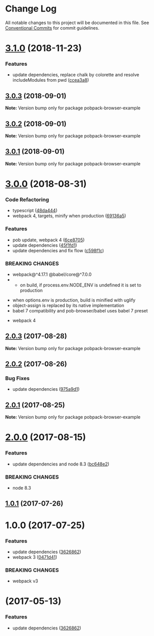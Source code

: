 # Change Log

All notable changes to this project will be documented in this file.
See [Conventional Commits](https://conventionalcommits.org) for commit guidelines.

# [3.1.0](https://github.com/christophehurpeau/pobpack/compare/pobpack-browser-example@3.0.3...pobpack-browser-example@3.1.0) (2018-11-23)


### Features

* update dependencies, replace chalk by colorette and resolve includeModules from pwd ([ccea3a8](https://github.com/christophehurpeau/pobpack/commit/ccea3a8))





<a name="3.0.3"></a>
## [3.0.3](https://github.com/christophehurpeau/pobpack/compare/pobpack-browser-example@3.0.2...pobpack-browser-example@3.0.3) (2018-09-01)

**Note:** Version bump only for package pobpack-browser-example





<a name="3.0.2"></a>
## [3.0.2](https://github.com/christophehurpeau/pobpack/compare/pobpack-browser-example@3.0.1...pobpack-browser-example@3.0.2) (2018-09-01)

**Note:** Version bump only for package pobpack-browser-example





<a name="3.0.1"></a>
## [3.0.1](https://github.com/christophehurpeau/pobpack/compare/pobpack-browser-example@3.0.0...pobpack-browser-example@3.0.1) (2018-09-01)

**Note:** Version bump only for package pobpack-browser-example





<a name="3.0.0"></a>
# [3.0.0](https://github.com/christophehurpeau/pobpack/compare/pobpack-browser-example@2.0.3...pobpack-browser-example@3.0.0) (2018-08-31)


### Code Refactoring

* typescript ([48da444](https://github.com/christophehurpeau/pobpack/commit/48da444))
* webpack 4, targets, minify when production ([69136a5](https://github.com/christophehurpeau/pobpack/commit/69136a5))


### Features

* pob update, webpack 4 ([6ce8705](https://github.com/christophehurpeau/pobpack/commit/6ce8705))
* update dependencies ([45f1fd1](https://github.com/christophehurpeau/pobpack/commit/45f1fd1))
* update dependencies and fix flow ([c598f1c](https://github.com/christophehurpeau/pobpack/commit/c598f1c))


### BREAKING CHANGES

* webpack@^4.17.1 @babel/core@^7.0.0
* - on build, if process.env.NODE_ENV is undefined it is set to production
- when options.env is production, build is minified with uglify
- object-assign is replaced by its native implementation
- babel 7 compatibility and pob-browser/babel uses babel 7 preset
* webpack 4





<a name="2.0.3"></a>
## [2.0.3](https://github.com/christophehurpeau/pobpack/compare/pobpack-browser-example@2.0.2...pobpack-browser-example@2.0.3) (2017-08-28)




**Note:** Version bump only for package pobpack-browser-example

<a name="2.0.2"></a>
## [2.0.2](https://github.com/christophehurpeau/pobpack/compare/pobpack-browser-example@2.0.1...pobpack-browser-example@2.0.2) (2017-08-26)


### Bug Fixes

* update dependencies ([975a9d1](https://github.com/christophehurpeau/pobpack/commit/975a9d1))




<a name="2.0.1"></a>
## [2.0.1](https://github.com/christophehurpeau/pobpack/compare/pobpack-browser-example@2.0.0...pobpack-browser-example@2.0.1) (2017-08-25)




**Note:** Version bump only for package pobpack-browser-example

<a name="2.0.0"></a>
# [2.0.0](https://github.com/christophehurpeau/pobpack/compare/pobpack-browser-example@1.0.1...pobpack-browser-example@2.0.0) (2017-08-15)


### Features

* update dependencies and node 8.3 ([bc648e2](https://github.com/christophehurpeau/pobpack/commit/bc648e2))


### BREAKING CHANGES

* node 8.3




<a name="1.0.1"></a>
## [1.0.1](https://github.com/christophehurpeau/pobpack/compare/pobpack-browser-example@1.0.0...pobpack-browser-example@1.0.1) (2017-07-26)




<a name="1.0.0"></a>
# 1.0.0 (2017-07-25)


### Features

* update dependencies ([3626862](https://github.com/christophehurpeau/pobpack/commit/3626862))
* webpack 3 ([0471d41](https://github.com/christophehurpeau/pobpack/commit/0471d41))


### BREAKING CHANGES

* webpack v3




<a name=""></a>
#  (2017-05-13)


### Features

* update dependencies ([3626862](https://github.com/christophehurpeau/pobpack/commit/3626862))
